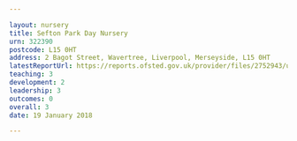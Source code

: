 ```yaml
---

layout: nursery
title: Sefton Park Day Nursery
urn: 322390
postcode: L15 0HT
address: 2 Bagot Street, Wavertree, Liverpool, Merseyside, L15 0HT
latestReportUrl: https://reports.ofsted.gov.uk/provider/files/2752943/urn/322390.pdf
teaching: 3
development: 2
leadership: 3
outcomes: 0
overall: 3
date: 19 January 2018

---
```

